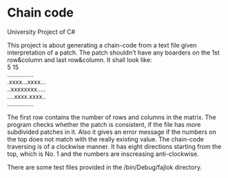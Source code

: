# Chain code
University Project of C#

This project is about generating a chain-code from a text file given
interpretation of a patch. The patch shouldn't have any boarders on the 1st row&column and 
last row&column.
It shall look like:   
5 15   
...............   
.xxxx...xxxx...   
..xxxxxxxx.....   
....xxxx.xxxx..   
...............   
   
The first row contains the number of rows and columns in the matrix.
The program checks whether the patch is consistent, if the file has more subdivided patches in it.
Also it gives an error message if the numbers on the top does not match with the really existing value.
The chain-code traversing is of a clockwise manner. It has eight directions starting from the top,
which is No. 1 and the numbers are inscreasing anti-clockwise.

There are some test files provided in the /bin/Debug/fajlok directory.

